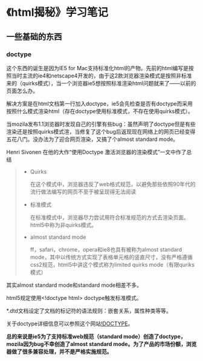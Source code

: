 # 《html揭秘》学习笔记

## 一些基础的东西

### doctype

这个东西的诞生是因为IE5 for Mac支持标准化html的产物。先前的html编写是按照当时主流的ie4和netscape4开发的，由于这2款浏览器渲染模式是按照非标准来的（quirks模式），当一个浏览器ie5想按照标准渲染html问题就来了——以前的页面怎么办。

解决方案是在html文档第一行加入doctype，ie5会先检查是否有doctype而采用按照什么模式渲染html（存在doctype使用标准模式，不存在使用quirks模式）。

当mozila发布1.1浏览器时发现自己的引擎有些bug：虽然声明了doctype但是有些渲染还是按照quirks模式渲，当修复了这个bug后返现现在网络上的网页已经变得五花八门。没办法为了迎合网页渲染，又搞了个almost standard mode。

Henri Sivonen 在他的大作“使用Doctype 激活浏览器的渲染模式”一文中作了总结

>* Quirks
>
>	在这个模式中，浏览器违反了web格式规范，以避免那些依照90年代的流行做法编写的网页不至于被呈现得无法阅读
>
>* 标准模式
>
>	在标准模式中，浏览器尽力尝试用符合标准规范的方式去渲染页面。html5中称为非quirks模式。
>
>* almost standard mode
>
>	ff，safari，chrome，opera和ie8也具有被称为almost standard mode，其中以传统方式实现了表格单元格的竖直尺寸，没有严格遵循css2规范，html5中讲这个模式称为limited quirks mode（有限quriks模式）

其实almost standard mode和standard mode相差不多。

html5规定使用<\!doctype html> doctype触发标准模式。

*.dtd文档设定了文档的标记符的语法规则：嵌套关系，属性种类等等。

关于doctype详细信息可以参照这个网站[!DOCTYPE](http://baike.baidu.com/view/1091028.htm)。

**总的来说是ie5为了支持标准web规范（standard mode）创造了doctype，mozila因为bug不幸创造了almost standard mode。为了产品的市场份额，浏览器做了很多兼容处理，并不是严格实施规范。**